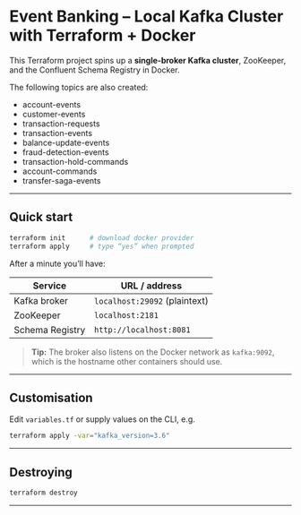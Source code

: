 
# Event Banking – Local Kafka Cluster with Terraform + Docker

This Terraform project spins up a **single‑broker Kafka cluster**, ZooKeeper, and the Confluent Schema Registry in Docker.  

The following topics are also created:
- account-events 
- customer-events 
- transaction-requests 
- transaction-events 
- balance-update-events 
- fraud-detection-events 
- transaction-hold-commands 
- account-commands 
- transfer-saga-events 

---

## Quick start

```bash
terraform init      # download docker provider
terraform apply     # type “yes” when prompted
```

After a minute you’ll have:

| Service            | URL / address                      |
|--------------------|------------------------------------|
| Kafka broker       | `localhost:29092` (plaintext)      |
| ZooKeeper          | `localhost:2181`                   |
| Schema Registry    | `http://localhost:8081`            |

> **Tip:** The broker also listens on the Docker network as `kafka:9092`, which is the hostname other containers should use.

---

## Customisation

Edit `variables.tf` or supply values on the CLI, e.g.

```bash
terraform apply -var="kafka_version=3.6"
```

---

## Destroying

```bash
terraform destroy
```

---
